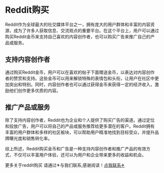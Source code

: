 # Reddit购买

Reddit作为全球最大的社交媒体平台之一，拥有庞大的用户群体和丰富的内容资源，成为了许多人获取信息、交流观点的重要平台。在这个平台上，用户可以通过购买Reddit金币来支持自己喜欢的内容创作者，也可以购买广告来推广自己的产品或服务。

## 支持内容创作者

通过购买Reddit金币，用户可以在喜欢的帖子下面赠送金币，以表达对内容创作者的赞赏和支持。这些金币可以用来解锁特殊的表情包和头衔，让用户在社区中更加突出和特别。同时，内容创作者也可以通过获得金币来获得一定的经济收入，激励他们创作更多优质的内容。

## 推广产品或服务

除了支持内容创作者，Reddit也为企业和个人提供了购买广告的渠道。通过定位和投放广告，用户可以将自己的产品或服务推荐给更多潜在的客户。Reddit拥有丰富的用户群体和多样的社区板块，可以帮助用户精准地找到目标受众，并提升品牌曝光度和销售转化率。

综上所述，Reddit购买金币和广告是一种支持内容创作者和推广产品的有效方式，不仅可以丰富用户体验，还可以为用户和企业带来更多的收益和机会。

更多关于reddit购买 请通过✈与我们联系,感谢阅读！[点我联系✈](https://go.G208.com)